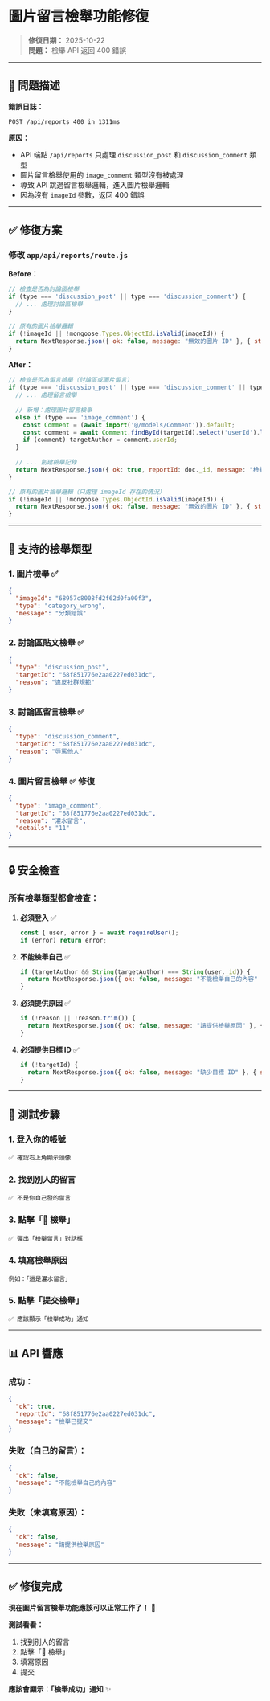 # 圖片留言檢舉功能修復

> **修復日期：** 2025-10-22  
> **問題：** 檢舉 API 返回 400 錯誤

---

## 🐛 **問題描述**

**錯誤日誌：**
```
POST /api/reports 400 in 1311ms
```

**原因：**
- API 端點 `/api/reports` 只處理 `discussion_post` 和 `discussion_comment` 類型
- 圖片留言檢舉使用的 `image_comment` 類型沒有被處理
- 導致 API 跳過留言檢舉邏輯，進入圖片檢舉邏輯
- 因為沒有 `imageId` 參數，返回 400 錯誤

---

## ✅ **修復方案**

### **修改 `app/api/reports/route.js`**

**Before：**
```javascript
// 檢查是否為討論區檢舉
if (type === 'discussion_post' || type === 'discussion_comment') {
  // ... 處理討論區檢舉
}

// 原有的圖片檢舉邏輯
if (!imageId || !mongoose.Types.ObjectId.isValid(imageId)) {
  return NextResponse.json({ ok: false, message: "無效的圖片 ID" }, { status: 400 });
}
```

**After：**
```javascript
// 檢查是否為留言檢舉（討論區或圖片留言）
if (type === 'discussion_post' || type === 'discussion_comment' || type === 'image_comment') {
  // ... 處理留言檢舉
  
  // 新增：處理圖片留言檢舉
  else if (type === 'image_comment') {
    const Comment = (await import('@/models/Comment')).default;
    const comment = await Comment.findById(targetId).select('userId').lean();
    if (comment) targetAuthor = comment.userId;
  }
  
  // ... 創建檢舉記錄
  return NextResponse.json({ ok: true, reportId: doc._id, message: "檢舉已提交" });
}

// 原有的圖片檢舉邏輯（只處理 imageId 存在的情況）
if (!imageId || !mongoose.Types.ObjectId.isValid(imageId)) {
  return NextResponse.json({ ok: false, message: "無效的圖片 ID" }, { status: 400 });
}
```

---

## 🎯 **支持的檢舉類型**

### **1. 圖片檢舉** ✅
```json
{
  "imageId": "68957c8008fd2f62d0fa00f3",
  "type": "category_wrong",
  "message": "分類錯誤"
}
```

### **2. 討論區貼文檢舉** ✅
```json
{
  "type": "discussion_post",
  "targetId": "68f851776e2aa0227ed031dc",
  "reason": "違反社群規範"
}
```

### **3. 討論區留言檢舉** ✅
```json
{
  "type": "discussion_comment",
  "targetId": "68f851776e2aa0227ed031dc",
  "reason": "辱罵他人"
}
```

### **4. 圖片留言檢舉** ✅ 修復
```json
{
  "type": "image_comment",
  "targetId": "68f851776e2aa0227ed031dc",
  "reason": "灌水留言",
  "details": "11"
}
```

---

## 🔒 **安全檢查**

### **所有檢舉類型都會檢查：**

1. **必須登入** ✅
   ```javascript
   const { user, error } = await requireUser();
   if (error) return error;
   ```

2. **不能檢舉自己** ✅
   ```javascript
   if (targetAuthor && String(targetAuthor) === String(user._id)) {
     return NextResponse.json({ ok: false, message: "不能檢舉自己的內容" }, { status: 400 });
   }
   ```

3. **必須提供原因** ✅
   ```javascript
   if (!reason || !reason.trim()) {
     return NextResponse.json({ ok: false, message: "請提供檢舉原因" }, { status: 400 });
   }
   ```

4. **必須提供目標 ID** ✅
   ```javascript
   if (!targetId) {
     return NextResponse.json({ ok: false, message: "缺少目標 ID" }, { status: 400 });
   }
   ```

---

## 🎊 **測試步驟**

### **1. 登入你的帳號**
```
✅ 確認右上角顯示頭像
```

### **2. 找到別人的留言**
```
✅ 不是你自己發的留言
```

### **3. 點擊「🚩 檢舉」**
```
✅ 彈出「檢舉留言」對話框
```

### **4. 填寫檢舉原因**
```
例如：「這是灌水留言」
```

### **5. 點擊「提交檢舉」**
```
✅ 應該顯示「檢舉成功」通知
```

---

## 📊 **API 響應**

### **成功：**
```json
{
  "ok": true,
  "reportId": "68f851776e2aa0227ed031dc",
  "message": "檢舉已提交"
}
```

### **失敗（自己的留言）：**
```json
{
  "ok": false,
  "message": "不能檢舉自己的內容"
}
```

### **失敗（未填寫原因）：**
```json
{
  "ok": false,
  "message": "請提供檢舉原因"
}
```

---

## ✅ **修復完成**

**現在圖片留言檢舉功能應該可以正常工作了！** 🎉

**測試看看：**
1. 找到別人的留言
2. 點擊「🚩 檢舉」
3. 填寫原因
4. 提交

**應該會顯示：「檢舉成功」通知** ✨



